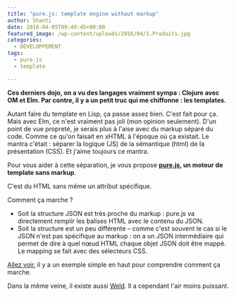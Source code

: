 ```yaml
---
title: "pure.js: template engine without markup"
author: Shanti
date: 2016-04-05T09:49:45+00:00
featured_image: /wp-content/uploads/2016/04/1.Produits.jpg
categories:
  - DÉVELOPPEMENT
tags:
  - pure.js
  - template

---
```

**Ces derniers dojo, on a vu des langages vraiment sympa : Clojure avec OM et Elm. Par contre, il y a un petit truc qui me chiffonne : les templates.**

Autant faire du template en Lisp, ça passe assez bien. C'est fait pour ça. Mais avec Elm, ce n'est vraiment pas joli (mon opinion seulement). D'un point de vue propreté, je serais plus à l'aise avec du markup séparé du code. Comme ce qu'on faisait en xHTML à l'époque où ça existait. Le mantra c'était : séparer la logique (JS) de la sémantique (html) de la présentation (CSS). Et j'aime toujours ce mantra.

Pour vous aider à cette séparation, je vous propose **[pure.js](https://beebole.com/pure/), un moteur de template sans markup**.

C'est du HTML sans même un attribut spécifique.

Comment ça marche ?

* Soit la structure JSON est très proche du markup : pure.js va directement remplir les balises HTML avec le contenu du JSON.
* Soit la structure est un peu différente – comme c'est souvent le cas si le JSON n'est pas spécifique au markup : on a un JSON intermédiaire qui permet de dire à quel nœud HTML chaque objet JSON doit être mappé. Le mapping se fait avec des sélecteurs CSS.

[Allez voir](https://beebole.com/pure/), il y a un exemple simple en haut pour comprendre comment ça marche.

Dans la même veine, il existe aussi [Weld](https://github.com/tmpvar/weld). Il a cependant l'air moins puissant.

